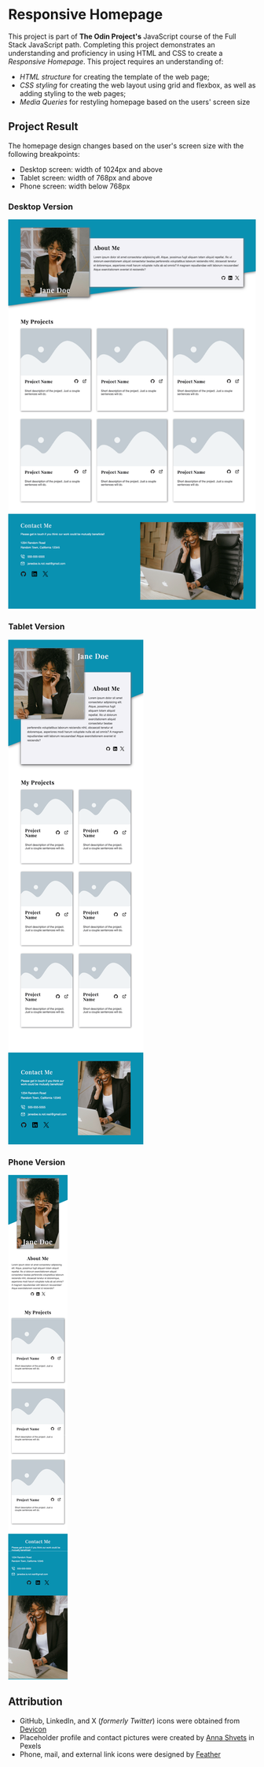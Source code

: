 # Responsive Homepage

This project is part of **The Odin Project's** JavaScript course of the Full Stack JavaScript path. Completing this project demonstrates an understanding and proficiency in using HTML and CSS to create a *Responsive Homepage*. This project requires an understanding of:

- *HTML structure* for creating the template of the web page;
- *CSS styling* for creating the web layout using grid and flexbox, as well as adding styling to the web pages;
- *Media Queries* for restyling homepage based on the users' screen size

## Project Result

The homepage design changes based on the user's screen size with the following breakpoints:
- Desktop screen: width of 1024px and above
- Tablet screen: width of 768px and above
- Phone screen: width below 768px

### Desktop Version

![Homepage in desktop](static/responsive-homepage-desktop.png)

### Tablet Version

![Homepage in tablet](static/responsive-homepage-tablet.png)

### Phone Version

![Homepage in tablet](static/responsive-homepage-phone.png)

## Attribution

- GitHub, LinkedIn, and X (*formerly Twitter*) icons were obtained from [Devicon](https://devicon.dev/)
- Placeholder profile and contact pictures were created by [Anna Shvets](https://www.pexels.com/@shvetsa/) in Pexels
- Phone, mail, and external link icons were designed by [Feather](https://feathericons.com/)